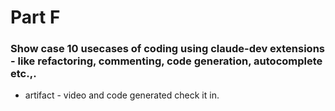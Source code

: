 # Part F
### Show case 10 usecases of coding using claude-dev extensions - like refactoring, commenting, code generation, autocomplete etc.,. 
- artifact - video and code generated check it in.

